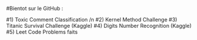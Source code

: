 #Bientot sur le GitHub :

#1) Toxic Comment Classification /n
#2) Kernel Method Challenge
#3) Titanic Survival Challenge (Kaggle)
#4) Digits Number Recognition (Kaggle)
#5) Leet Code Problems faits
